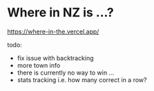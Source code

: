 
# Where in NZ is ...?

https://where-in-the.vercel.app/

todo:
* fix issue with backtracking
* more town info
* there is currently no way to win ...
* stats tracking i.e. how many correct in a row?

